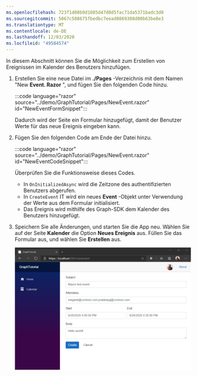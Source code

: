 ```yaml
---
ms.openlocfilehash: 723f1d08b9d1085d47d0d5fac71da5371badc3d0
ms.sourcegitcommit: 5067c508675fbedbc7eead0869308d00b63be8e3
ms.translationtype: MT
ms.contentlocale: de-DE
ms.lasthandoff: 12/03/2020
ms.locfileid: "49584574"
---
```

<!-- markdownlint-disable MD002 MD041 -->

In diesem Abschnitt können Sie die Möglichkeit zum Erstellen von Ereignissen im Kalender des Benutzers hinzufügen.

1. Erstellen Sie eine neue Datei im **./Pages** -Verzeichnis mit dem Namen "New **Event. Razor** ", und fügen Sie den folgenden Code hinzu.

    :::code language="razor" source="../demo/GraphTutorial/Pages/NewEvent.razor" id="NewEventFormSnippet":::

    Dadurch wird der Seite ein Formular hinzugefügt, damit der Benutzer Werte für das neue Ereignis eingeben kann.

1. Fügen Sie den folgenden Code am Ende der Datei hinzu.

    :::code language="razor" source="../demo/GraphTutorial/Pages/NewEvent.razor" id="NewEventCodeSnippet":::

    Überprüfen Sie die Funktionsweise dieses Codes.

    - In `OnInitializedAsync` wird die Zeitzone des authentifizierten Benutzers abgerufen.
    - In `CreateEvent` IT wird ein neues **Event** -Objekt unter Verwendung der Werte aus dem Formular initialisiert.
    - Das Ereignis wird mithilfe des Graph-SDK dem Kalender des Benutzers hinzugefügt.

1. Speichern Sie alle Änderungen, und starten Sie die App neu. Wählen Sie auf der Seite **Kalender** die Option **Neues Ereignis** aus. Füllen Sie das Formular aus, und wählen Sie **Erstellen** aus.

    ![Screenshot des neuen Ereignis Formulars](images/create-event.png)
